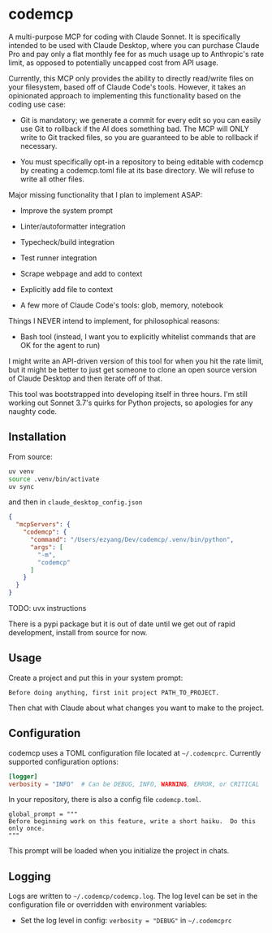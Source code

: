 # codemcp

A multi-purpose MCP for coding with Claude Sonnet.  It is specifically
intended to be used with Claude Desktop, where you can purchase Claude Pro and
pay only a flat monthly fee for as much usage up to Anthropic's rate limit, as
opposed to potentially uncapped cost from API usage.

Currently, this MCP only provides the ability to directly read/write files on
your filesystem, based off of Claude Code's tools.  However, it takes an
opinionated approach to implementing this functionality based on the coding
use case:

- Git is mandatory; we generate a commit for every edit so you can easily use
  Git to rollback if the AI does something bad.  The MCP will ONLY write
  to Git tracked files, so you are guaranteed to be able to rollback if
  necessary.

- You must specifically opt-in a repository to being editable with codemcp by
  creating a codemcp.toml file at its base directory.  We will refuse to write
  all other files.

Major missing functionality that I plan to implement ASAP:

- Improve the system prompt

- Linter/autoformatter integration

- Typecheck/build integration

- Test runner integration

- Scrape webpage and add to context

- Explicitly add file to context

- A few more of Claude Code's tools: glob, memory, notebook

Things I NEVER intend to implement, for philosophical reasons:

- Bash tool (instead, I want you to explicitly whitelist commands that are OK
  for the agent to run)

I might write an API-driven version of this tool for when you hit the rate
limit, but it might be better to just get someone to clone an open source
version of Claude Desktop and then iterate off of that.

This tool was bootstrapped into developing itself in three hours.  I'm still
working out Sonnet 3.7's quirks for Python projects, so apologies for any
naughty code.

## Installation

From source:

```bash
uv venv
source .venv/bin/activate
uv sync
```

and then in `claude_desktop_config.json`

```json
{
  "mcpServers": {
    "codemcp": {
      "command": "/Users/ezyang/Dev/codemcp/.venv/bin/python",
      "args": [
        "-m",
        "codemcp"
      ]
    }
  }
}
```

TODO: uvx instructions

There is a pypi package but it is out of date until we get out of rapid
development, install from source for now.

## Usage

Create a project and put this in your system prompt:

```
Before doing anything, first init project PATH_TO_PROJECT.
```

Then chat with Claude about what changes you want to make to the project.

## Configuration

codemcp uses a TOML configuration file located at `~/.codemcprc`. Currently supported configuration options:

```toml
[logger]
verbosity = "INFO"  # Can be DEBUG, INFO, WARNING, ERROR, or CRITICAL
```

In your repository, there is also a config file `codemcp.toml`.

```
global_prompt = """
Before beginning work on this feature, write a short haiku.  Do this only once.
"""
```

This prompt will be loaded when you initialize the project in chats.

## Logging

Logs are written to `~/.codemcp/codemcp.log`. The log level can be set in the configuration file or overridden with environment variables:

- Set the log level in config: `verbosity = "DEBUG"` in `~/.codemcprc`
